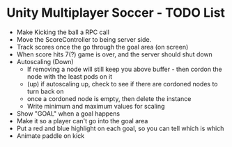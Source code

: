 # Unity Multiplayer Soccer - TODO List

- Make Kicking the ball a RPC call
- Move the ScoreController to being server side.
- Track scores once the go through the goal area (on screen)
- When score hits 7(?) game is over, and the server should shut down
- Autoscaling (Down)
    - If removing a node will still keep you above buffer - then cordon the node with the least pods on it
    - (up) if autoscaling up, check to see if there are cordoned nodes to turn back on
    - once a cordoned node is empty, then delete the instance
    - Write minimum and maximum values for scaling
- Show "GOAL" when a goal happens
- Make it so a player can't go into the goal area
- Put a red and blue highlight on each goal, so you can tell which is which
- Animate paddle on kick